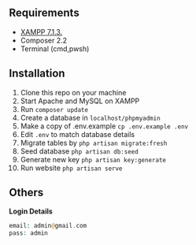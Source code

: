 ## Requirements
- [XAMPP 7.1.3.](https://sourceforge.net/projects/xampp/files/XAMPP%20Windows/7.1.33/)
- Composer 2.2
- Terminal (cmd,pwsh)
## Installation
1. Clone this repo on your machine
2. Start Apache and MySQL on XAMPP
3. Run `composer update`
4. Create a database in `localhost/phpmyadmin`
5. Make a copy of .env.example `cp .env.example .env`
6. Edit `.env` to match database details
7. Migrate tables by `php artisan migrate:fresh`
8. Seed database `php artisan db:seed`
9. Generate new key `php artisan key:generate`
10. Run website `php artisan serve` 

## Others
**Login Details**
```php
email: admin@gmail.com
pass: admin
```
